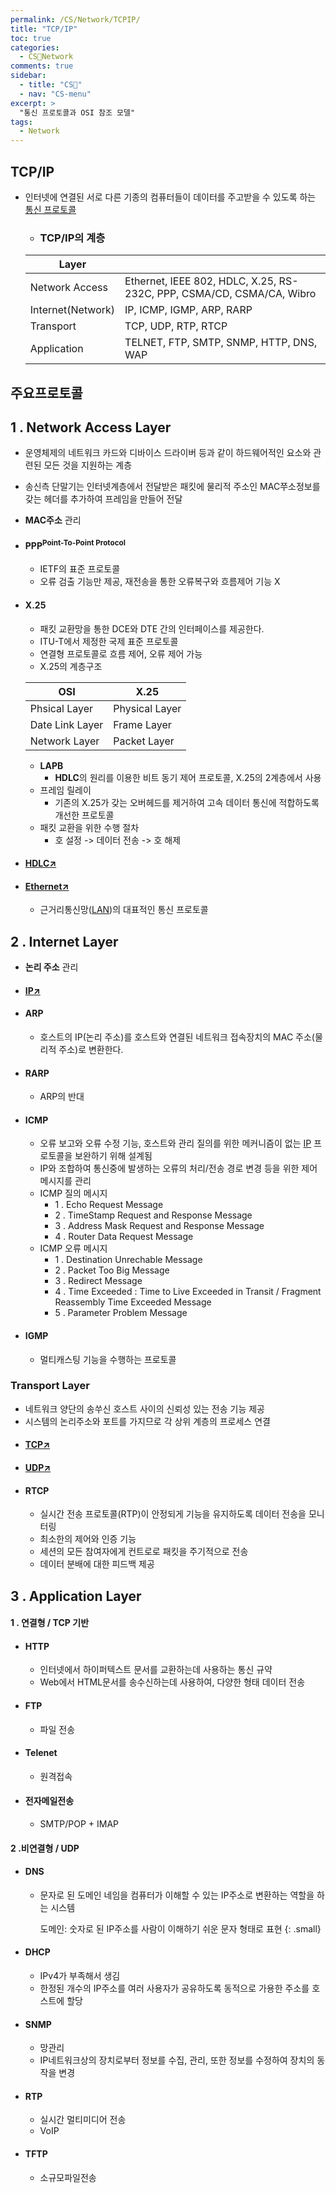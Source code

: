 ```yaml
---
permalink: /CS/Network/TCPIP/
title: "TCP/IP"
toc: true
categories:
  - CS🐰Network
comments: true
sidebar:
  - title: "CS🐰"
  - nav: "CS-menu"
excerpt: >
  "통신 프로토콜과 OSI 참조 모델"
tags:
  - Network
---
```



## TCP/IP
- 인터넷에 연결된 서로 다른 기종의 컴퓨터들이 데이터를 주고받을 수 있도록 하는 [통신 프로토콜](https://chanyoung-dev.github.io/CS/Network/OSI/#통신-프로토콜)
  - ### TCP/IP의 계층
  
  | Layer |  |
  | --- | --------|
  | Network Access | Ethernet, IEEE 802, HDLC, X.25, RS-232C, PPP, CSMA/CD, CSMA/CA, Wibro |
  | Internet(Network) | IP, ICMP, IGMP, ARP, RARP |
  | Transport | TCP, UDP, RTP, RTCP |
  | Application | TELNET, FTP, SMTP, SNMP, HTTP, DNS, WAP |


## 주요프로토콜
## 1 . Network Access Layer
- 운영체제의 네트워크 카드와 디바이스 드라이버 등과 같이 하드웨어적인 요소와 관련된 모든 것을 지원하는 계층
- 송신측 단말기는 인터넷계층에서 전달받은 패킷에 물리적 주소인 MAC쭈소정보를 갖는 헤더를 추가하여 프레임을 만들어 전달
- **MAC주소** 관리
- #### PPP<sup>Point-To-Point Protocol</sup>
  - IETF의 표준 프로토콜
  - 오류 검출 기능만 제공, 재전송을 통한 오류복구와 흐름제어 기능 X
- #### X.25
  - 패킷 교환망을 통한 DCE와 DTE 간의 인터페이스를 제공한다.
  - ITU-T에서 제정한 국제 표준 프로토콜
  - 연결형 프로토콜로 흐름 제어, 오류 제어 가능
  - X.25의 계층구조

  | OSI | X.25 |
  | --- | --------|
  | Phsical Layer | Physical Layer |
  | Date Link Layer | Frame Layer |
  | Network Layer | Packet Layer|

  - **LAPB**
    - **HDLC**의 원리를 이용한 비트 동기 제어 프로토콜, X.25의 2계층에서 사용
  - 프레임 릴레이
    - 기존의 X.25가 갖는 오버헤드를 제거하여 고속 데이터 통신에 적합하도록 개선한 프로토콜
  - 패킷 교환을 위한 수행 절차
    - 호 설정 -> 데이터 전송 -> 호 해제
- #### [HDLC↗️](#)
- #### [Ethernet↗️](#)
  - 근거리통신망([LAN](#))의 대표적인 통신 프로토콜
  

## 2 . Internet Layer
- **논리 주소** 관리
- #### [IP↗️](#)
- #### ARP
  - 호스트의 IP(논리 주소)를 호스트와 연결된 네트워크 접속장치의 MAC 주소(물리적 주소)로 변환한다.
- #### RARP
  - ARP의 반대
- #### ICMP
  - 오류 보고와 오류 수정 기능, 호스트와 관리 질의를 위한 메커니즘이 없는 [IP](#) 프로토콜을 보완하기 위해 설계됨
  - IP와 조합하여 통신중에 발생하는 오류의 처리/전송 경로 변경 등을 위한 제어 메시지를 관리
  - ICMP 질의 메시지
    - 1 . Echo Request Message
    - 2 . TimeStamp Request and Response Message
    - 3 . Address Mask Request and Response Message
    - 4 . Router Data Request Message
  - ICMP 오류 메시지
    - 1 . Destination Unrechable Message
    - 2 . Packet Too Big Message
    - 3 . Redirect Message
    - 4 . Time Exceeded : Time to Live Exceeded in Transit / Fragment Reassembly Time Exceeded Message
    - 5 . Parameter Problem Message
- #### IGMP
  - 멀티캐스팅 기능을 수행하는 프로토콜

### Transport Layer
- 네트워크 양단의 송쑤신 호스트 사이의 신뢰성 있는 전송 기능 제공
- 시스템의 논리주소와 포트를 가지므로 각 상위 계층의 프로세스 연결
- #### [TCP↗️](#)
- #### [UDP↗️](#)
- #### RTCP
  - 실시간 전송 프로토콜(RTP)이 안정되게 기능을 유지하도록 데이터 전송을 모니터링
  - 최소한의 제어와 인증 기능
  - 세션의 모든 참여자에게 컨트로로 패킷을 주기적으로 전송
  - 데이터 분배에 대한 피드백 제공
  

## 3 . Application Layer
#### 1 . 연결형 / TCP 기반
  - #### HTTP
    - 인터넷에서 하이퍼텍스트 문서를 교환하는데 사용하는 통신 규약
    - Web에서 HTML문서를 송수신하는데 사용하여, 다양한 형태 데이터 전송
  - #### FTP
    - 파일 전송
  - #### Telenet
    - 원격접속
  - #### 전자메일전송
    - SMTP/POP + IMAP
#### 2 .비연결형 / UDP
  - #### DNS
    - 문자로 된 도메인 네임을 컴퓨터가 이해할 수 있는 IP주소로 변환하는 역할을 하는 시스템 

      도메인: 숫자로 된 IP주소를 사람이 이해하기 쉬운 문자 형태로 표현
      {: .small}
  - #### DHCP
    - IPv4가 부족해서 생김
    - 한정된 개수의 IP주소를 여러 사용자가 공유하도록 동적으로 가용한 주소를 호스트에 할당
  - #### SNMP
    - 망관리
    - IP네트워크상의 장치로부터 정보를 수집, 관리, 또한 정보를 수정하여 장치의 동작을 변경
  - #### RTP
    - 실시간 멀티미디어 전송
    - VoIP
  - #### TFTP
    - 소규모파일전송